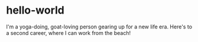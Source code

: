 # hello-world
I'm a yoga-doing, goat-loving person gearing up for a new life era. Here's to a second career, where I can work from the beach!
